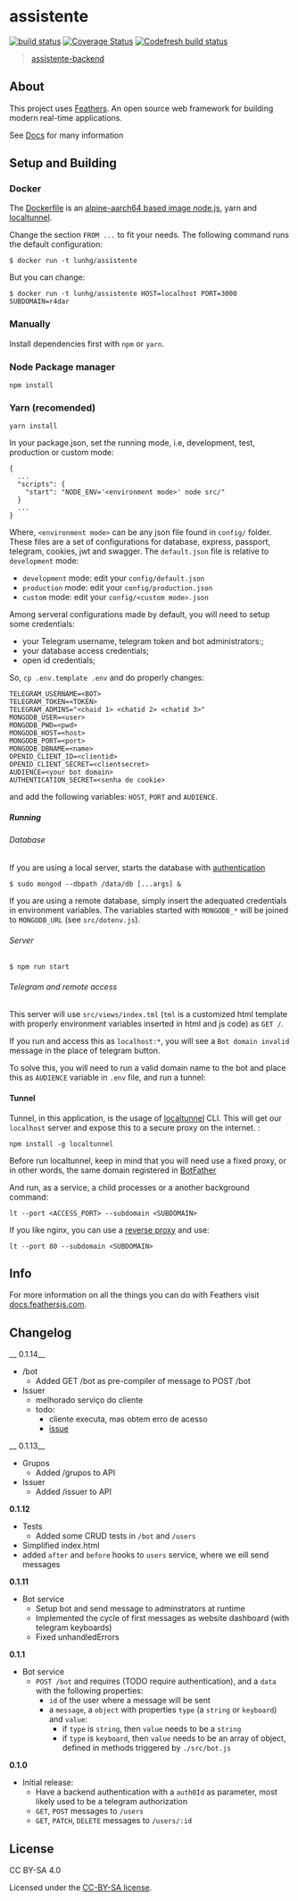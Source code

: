 # assistente

[![build status](https://travis-ci.org/lunhg/Assistente.svg?branch=master)](https://travis-ci.org/lunhg/Assistente.svg?branch=master) [![Coverage Status](https://coveralls.io/repos/github/lunhg/Assistente/badge.svg?branch=master)](https://coveralls.io/github/lunhg/Assistente?branch=master) [![Codefresh build status]( https://g.codefresh.io/api/badges/pipeline/lunhg/lunhg%2FAssistente%2FAssistente?branch=master&key=eyJhbGciOiJIUzI1NiJ9.NWI2YjIyOGFhMmY0MzgwMDAxYjhhNDYw.Han8iOvfN2YicgvC97ggeC1tWY8IzMYQDeizWObmNUk&type=cf-1)](https://g.codefresh.io/repositories/lunhg/Assistente/builds?filter=trigger:build;branch:master;service:5b6b33915904b83ad671a6ff~Assistente)

> [assistente-backend](https://travis-ci.org/lunhg/Assistente)

## About

This project uses [Feathers](http://feathersjs.com). An open source web framework for building modern real-time applications.

See [Docs](/DOCS.md) for many information

## Setup and Building

### Docker

The [Dockerfile](/Dockerfile) is an [alpine-aarch64 based image node.js](https://hub.docker.com/r/forumi0721alpineaarch64/alpine-aarch64-nodejs-docker-hub-api/), yarn and [localtunnel](https://www.npmjs.com/package/localtunnel).

Change the section `FROM ...` to fit your needs. The following command runs the default configuration:

```
$ docker run -t lunhg/assistente
```

But you can change:


```
$ docker run -t lunhg/assistente HOST=localhost PORT=3000 SUBDOMAIN=r4dar
```

### Manually

Install dependencies first with `npm` or `yarn`.

### Node Package manager

```
npm install
```

### Yarn (recomended)

```
yarn install
```


In your package.json, set the running mode, i.e, development, test, production or custom mode:

```
{
  ...
  "scripts": {
    "start": "NODE_ENV='<environment mode>' node src/"
  } 
  ...
}
```

Where, `<environment mode>` can be any json file found in `config/` folder. These files are a set of configurations for database, express, passport, telegram, cookies, jwt and swagger. The `default.json` file is relative to `development` mode:

- `development` mode: edit your `config/default.json`
- `production` mode: edit your `config/production.json`
- `custom` mode: edit your `config/<custom mode>.json`


Among serveral configurations made by default, you will need to setup some credentials:

  - your Telegram username, telegram token and bot administrators:; 
  - your database access credentials;
  - open id credentials;

So, `cp .env.template .env` and do properly changes:

```
TELEGRAM_USERNAME=<BOT> 
TELEGRAM_TOKEN=<TOKEN>
TELEGRAM_ADMINS="<chaid 1> <chatid 2> <chatid 3>"
MONGODB_USER=<user>
MONGODB_PWD=<pwd>
MONGODB_HOST=<host>
MONGODB_PORT=<port>
MONGODB_DBNAME=<name>
OPENID_CLIENT_ID=<clientid>
OPENID_CLIENT_SECRET=<clientsecret>
AUDIENCE=<your bot domain>
AUTHENTICATION_SECRET=<senha de cookie>
```

and add the following variables: `HOST`, `PORT` and `AUDIENCE`.

##### Running

###### Database

If you are using a local server, starts the database with [authentication](https://docs.mongodb.com/manual/reference/program/mongo/#mongo-shell-authentication-options)

```
$ sudo mongod --dbpath /data/db [...args] &
```

If you are using a remote database, simply insert the adequated credentials in environment variables. The variables started with `MONGODB_*` will be joined to `MONGODB_URL` (see `src/dotenv.js`).

###### Server

```
$ npm run start
```

###### Telegram and remote access

This server will use `src/views/index.tml` (`tml` is a customized html template with properly environment variables inserted in html and js code) as `GET /`.

If you run and access this as `localhost:*`, you will see a `Bot domain invalid` message in the place of telegram button.

To solve this, you will need to run a valid domain name to the bot and place this as `AUDIENCE` variable in `.env` file, and run a tunnel:

#### Tunnel

Tunnel, in this application, is the usage of [localtunnel](https://www.npmjs.com/package/localtunnel) CLI. This will get our `localhost` server and expose this to a secure proxy on the internet. :

```
npm install -g localtunnel
```

Before run localtunnel, keep in mind that you will need use a fixed proxy, or in other words, the same domain registered in [BotFather](tg://resolve?domain=botfather&start=true)

And run, as a service, a child processes or a another background command:

```
lt --port <ACCESS_PORT> --subdomain <SUBDOMAIN>
```

If you like nginx, you can use a [reverse proxy](/assistente.conf) and use:

```
lt --port 80 --subdomain <SUBDOMAIN>
```

## Info

For more information on all the things you can do with Feathers visit [docs.feathersjs.com](http://docs.feathersjs.com).

## Changelog


__ 0.1.14__

- /bot
  - Added GET /bot as pre-compiler of message to POST /bot
- Issuer
  - melhorado serviço do cliente
  - todo:
	- cliente executa, mas obtem erro de acesso
	- [issue](https://github.com/R4dar/InteligenciaColetivaBot/issues/2) 


__ 0.1.13__

- Grupos
  - Added /grupos to API
- Issuer
  - Added /issuer to API

__0.1.12__

- Tests
  - Added some CRUD tests in `/bot` and `/users`
- Simplified index.html
- added `after` and `before` hooks to `users` service, where we eill send messages

__0.1.11__

- Bot service
  - Setup bot and send message to adminstrators at runtime
  - Implemented the cycle of first messages as website dashboard (with telegram keyboards)
  - Fixed unhandledErrors

__0.1.1__

- Bot service
  - `POST /bot` and requires (TODO require authentication), and a `data` with the following properties:
	- `id` of the user where a message will be sent
	- a `message`,  a `object` with properties `type` (a `string` or `keyboard`) and `value`:
	  - if `type` is `string`, then `value`  needs to be a `string`
	  - if `type` is `keyboard`, then `value`  needs to be an array of object, defined in methods triggered by `./src/bot.js`
  

__0.1.0__

- Initial release:
  - Have a backend authentication with a `auth0Id` as parameter, most likely used to be a telegram authorization 
  - `GET`, `POST` messages to `/users`
  - `GET`, `PATCH`, `DELETE` messages to `/users/:id`
  
## License

CC BY-SA 4.0

Licensed under the [CC-BY-SA license](LICENSE).
